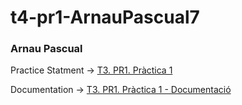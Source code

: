 # t4-pr1-ArnauPascual7

### Arnau Pascual

Practice Statment -> [T3. PR1. Pràctica 1](https://docs.google.com/document/d/14zwFBoM9mjmuGa32U_vSWfnLPBEoeY0l2J4p7b26NWg/edit?pli=1&tab=t.0#heading=h.7cha7h76kgkf)

Documentation -> [T3. PR1. Pràctica 1 - Documentació](https://docs.google.com/document/d/1NPaLl9AqAp1485Ls8cZctHeaNeEEKVmNIq0QcSHRl2g/edit?tab=t.0#heading=h.7cha7h76kgkf)
